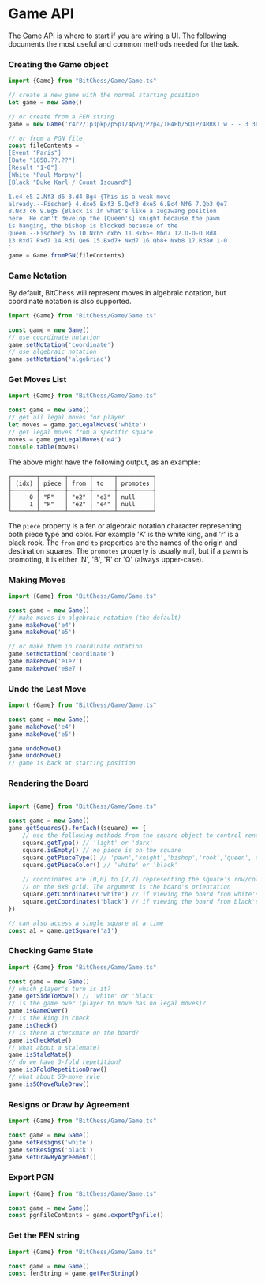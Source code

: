 # Game API

The Game API is where to start if you are wiring a UI. The following documents the most useful and common methods needed for the task.

### Creating the Game object

```typescript
import {Game} from "BitChess/Game/Game.ts"

// create a new game with the normal starting position
let game = new Game()

// or create from a FEN string
game = new Game('r4r2/1p3pkp/p5p1/4p2q/P2p4/1P4Pb/5Q1P/4RRK1 w - - 3 36')

// or from a PGN file
const fileContents = `
[Event "Paris"]
[Date "1858.??.??"]
[Result "1-0"]
[White "Paul Morphy"]
[Black "Duke Karl / Count Isouard"]

1.e4 e5 2.Nf3 d6 3.d4 Bg4 {This is a weak move
already.--Fischer} 4.dxe5 Bxf3 5.Qxf3 dxe5 6.Bc4 Nf6 7.Qb3 Qe7
8.Nc3 c6 9.Bg5 {Black is in what's like a zugzwang position
here. He can't develop the [Queen's] knight because the pawn
is hanging, the bishop is blocked because of the
Queen.--Fischer} b5 10.Nxb5 cxb5 11.Bxb5+ Nbd7 12.O-O-O Rd8
13.Rxd7 Rxd7 14.Rd1 Qe6 15.Bxd7+ Nxd7 16.Qb8+ Nxb8 17.Rd8# 1-0
`
game = Game.fromPGN(fileContents)
```

### Game Notation
By default, BitChess will represent moves in algebraic notation, but coordinate notation is also supported.

```typescript
import {Game} from "BitChess/Game/Game.ts"

const game = new Game()
// use coordinate notation
game.setNotation('coordinate')
// use algebraic notation
game.setNotation('algebriac')

```

### Get Moves List
```typescript
import {Game} from "BitChess/Game/Game.ts"

const game = new Game()
// get all legal moves for player
let moves = game.getLegalMoves('white')
// get legal moves from a specific square
moves = game.getLegalMoves('e4')
console.table(moves)
```
The above might have the following output, as an example:
```text
┌───────┬───────┬──────┬──────┬──────────┐
│ (idx) │ piece │ from │ to   │ promotes │
├───────┼───────┼──────┼──────┼──────────┤
│     0 │ "P"   │ "e2" │ "e3" │ null     │
│     1 │ "P"   │ "e2" │ "e4" │ null     │
└───────┴───────┴──────┴──────┴──────────┘
```

The `piece` property is a fen or algebraic notation character representing both piece type and color. For example 'K' is the white king, and 'r' is a black rook. The `from` and `to` properties are the names of the origin and destination squares. The `promotes` property is usually null, but if a pawn is promoting, it is either 'N', 'B', 'R' or 'Q' (always upper-case).

### Making Moves
```typescript
import {Game} from "BitChess/Game/Game.ts"

const game = new Game()
// make moves in algebraic notation (the default)
game.makeMove('e4')
game.makeMove('e5')

// or make them in coordinate notation
game.setNotation('coordinate')
game.makeMove('e1e2')
game.makeMove('e8e7')
```

### Undo the Last Move
```typescript
import {Game} from "BitChess/Game/Game.ts"

const game = new Game()
game.makeMove('e4')
game.makeMove('e5')

game.undoMove()
game.undoMove()
// game is back at starting position
```

### Rendering the Board
```typescript

import {Game} from "BitChess/Game/Game.ts"

const game = new Game()
game.getSquares().forEach((square) => {
    // use the following methods from the square object to control rendering
    square.getType() // 'light' or 'dark'
    square.isEmpty() // no piece is on the square
    square.getPieceType() // 'pawn','knight','bishop','rook','queen', or 'king'
    square.getPieceColor() // 'white' or 'black'
    
    // coordinates are [0,0] to [7,7] representing the square's row/column location
    // on the 8x8 grid. The argument is the board's orientation
    square.getCoordinates('white') // if viewing the board from white's perspective
    square.getCoordinates('black') // if viewing the board from black's perspective
})

// can also access a single square at a time
const a1 = game.getSquare('a1')

```

### Checking Game State
```typescript
import {Game} from "BitChess/Game/Game.ts"

const game = new Game()
// which player's turn is it?
game.getSideToMove() // 'white' or 'black'
// is the game over (player to move has no legal moves)?
game.isGameOver()
// is the king in check
game.isCheck()
// is there a checkmate on the board?
game.isCheckMate()
// what about a stalemate?
game.isStaleMate()
// do we have 3-fold repetition?
game.is3FoldRepetitionDraw()
// what about 50-move rule
game.is50MoveRuleDraw()
```

### Resigns or Draw by Agreement
```typescript
import {Game} from "BitChess/Game/Game.ts"

const game = new Game()
game.setResigns('white')
game.setResigns('black')
game.setDrawByAgreement()

```

### Export PGN
```typescript
import {Game} from "BitChess/Game/Game.ts"

const game = new Game()
const pgnFileContents = game.exportPgnFile()

```

### Get the FEN string
```typescript
import {Game} from "BitChess/Game/Game.ts"

const game = new Game()
const fenString = game.getFenString()

```
